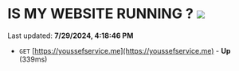 # IS MY WEBSITE RUNNING ? [![](https://img.shields.io/static/v1?label=Sponsor&message=%E2%9D%A4&logo=GitHub&color=%23fe8e86)](https://github.com/sponsors/Youssef-Lehmam)

Last updated: **7/29/2024, 4:18:46 PM**

- `GET` [https://youssefservice.me](https://youssefservice.me) - **Up** (339ms)
